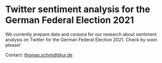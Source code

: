 # Twitter sentiment analysis for the German Federal Election 2021

We currently prepare data and corpora for our research about sentiment analysis on Twitter for the German Federal Election 2021.
Check by soon please!

Contact: thomas.schmidt@ur.de
